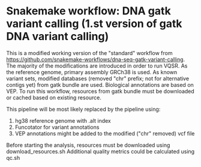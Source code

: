 # Snakemake workflow: DNA gatk variant calling (1.st version of gatk DNA variant calling)

This is a modified working version of the "standard" workflow from https://github.com/snakemake-workflows/dna-seq-gatk-variant-calling.
The majority of the modifications are introduced in order to run VQSR.
As the reference genome, primary assembly GRCh38 is used.
As known variant sets, modified databases (removed "chr" prefix; not for alternative contigs yet) from gatk bundle are used.
Biological annotations are based on VEP.
To run this workflow, resources from gatk bundle must be downloaded or cached based on existing resource.

This pipeline will be most likely replaced by the pipeline using:
1) hg38 reference genome with .alt index 
2) Funcotator for variant annotations
3) VEP annotations might be added to the modified ("chr" removed) vcf file


Before starting the analysis, resources must be downloaded using download_resources.sh
Additional quality metrics could be calculated using qc.sh
